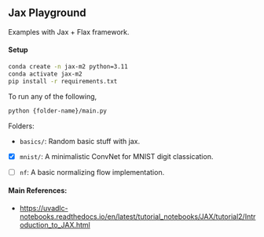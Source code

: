 ## Jax Playground
Examples with Jax + Flax framework.

#### Setup
```bash
conda create -n jax-m2 python=3.11
conda activate jax-m2
pip install -r requirements.txt
```

To run any of the following,
```bash
python {folder-name}/main.py
```

Folders:
- `basics/`: Random basic stuff with jax.
- [x] `mnist/`: A minimalistic ConvNet for MNIST digit classication.
- [ ] `nf`: A basic normalizing flow implementation.


#### Main References: 
- https://uvadlc-notebooks.readthedocs.io/en/latest/tutorial_notebooks/JAX/tutorial2/Introduction_to_JAX.html
